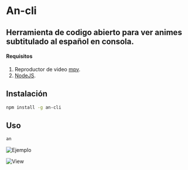 # An-cli
## Herramienta de codigo abierto para ver animes subtitulado al español en consola.

#### Requisitos
1. Reproductor de video [mpv]("https://mpv.io/").
2. [NodeJS]("https://nodejs.org/es/").

## Instalación 
```bash
npm install -g an-cli
```

## Uso
```bash
an
```
![Ejemplo]("/assets/example.png")

![View]("/assets/view.png")


